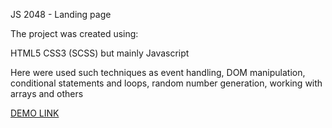 JS 2048 - Landing page

The project was created using:

HTML5 CSS3 (SCSS) but mainly Javascript

Here were used such techniques as event handling,
DOM manipulation, conditional statements and loops,
random number generation, working with arrays and others

[DEMO LINK](https://romanhrytsiuk.github.io/JS-2048/)
